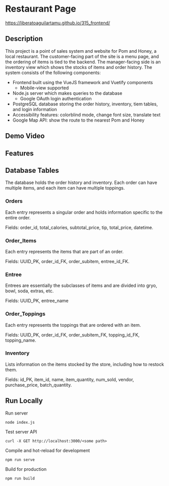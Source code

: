 # Restaurant Page

https://liberatoaguilartamu.github.io/315_frontend/

## Description

This project is a point of sales system and website for Pom and Honey, a local restaurant. The customer-facing part of the site is a menu page, and the ordering of items is tied to the backend. The manager-facing side is an inventory view which shows the stocks of items and order history. The system consists of the following components:

- Frontend built using the VueJS framework and Vuetify components
  - Mobile-view supported
- Node.js server which makes queries to the database
  - Google OAuth login authentication
- PostgreSQL database storing the order history, inventory, tiem tables, and login information
- Accessibility features: colorblind mode, change font size, translate text
- Google Map API: show the route to the nearest Pom and Honey

## Demo Video

## Features

## Database Tables

The database holds the order history and inventory. Each order can have multiple items, and each item can have multiple toppings.

### Orders

Each entry represents a singular order and holds information specific to the entire order.

Fields: order_id, total_calories, subtotal_price, tip, total_price, datetime.

### Order_Items

Each entry represents the items that are part of an order.

Fields: UUID_PK, order_id_FK, order_subitem, entree_id_FK.

### Entree

Entrees are essentially the subclasses of items and are divided into gryo, bowl, soda, extras, etc.

Fields: UUID_PK, entree_name

### Order_Toppings

Each entry represents the toppings that are ordered with an item.

Fields: UUID_PK, order_id_FK, order_subitem_FK, topping_id_FK, topping_name.

### Inventory

Lists information on the items stocked by the store, including how to restock them.

Fields: id_PK, item_id, name, item_quantity, num_sold, vendor, purchase_price, batch_quantity.

## Run Locally

Run server

```
node index.js
```

Test server API

```
curl -X GET http://localhost:3000/<some path>
```

Compile and hot-reload for development

```
npm run serve
```

Build for production

```
npm run build
```
